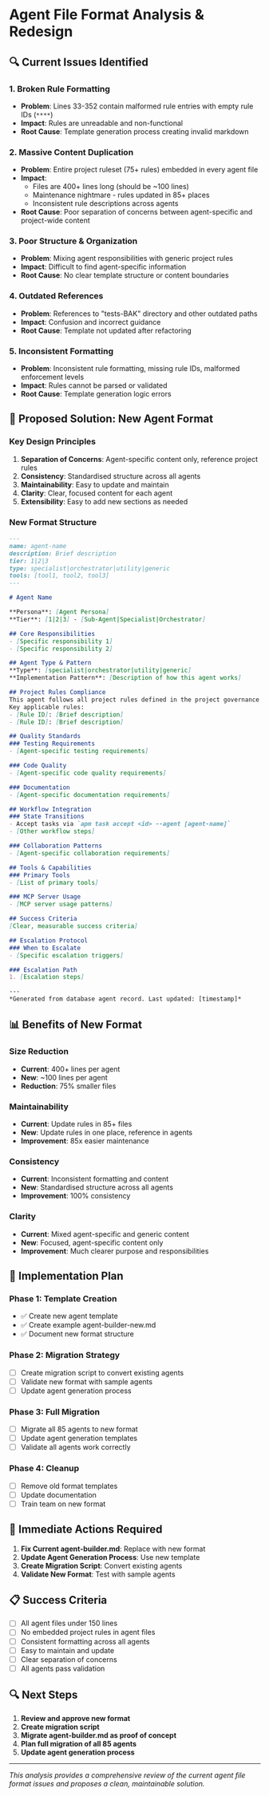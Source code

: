 # Agent File Format Analysis & Redesign

## 🔍 **Current Issues Identified**

### 1. **Broken Rule Formatting**
- **Problem**: Lines 33-352 contain malformed rule entries with empty rule IDs (`****`)
- **Impact**: Rules are unreadable and non-functional
- **Root Cause**: Template generation process creating invalid markdown

### 2. **Massive Content Duplication**
- **Problem**: Entire project ruleset (75+ rules) embedded in every agent file
- **Impact**: 
  - Files are 400+ lines long (should be ~100 lines)
  - Maintenance nightmare - rules updated in 85+ places
  - Inconsistent rule descriptions across agents
- **Root Cause**: Poor separation of concerns between agent-specific and project-wide content

### 3. **Poor Structure & Organization**
- **Problem**: Mixing agent responsibilities with generic project rules
- **Impact**: Difficult to find agent-specific information
- **Root Cause**: No clear template structure or content boundaries

### 4. **Outdated References**
- **Problem**: References to "tests-BAK" directory and other outdated paths
- **Impact**: Confusion and incorrect guidance
- **Root Cause**: Template not updated after refactoring

### 5. **Inconsistent Formatting**
- **Problem**: Inconsistent rule formatting, missing rule IDs, malformed enforcement levels
- **Impact**: Rules cannot be parsed or validated
- **Root Cause**: Template generation logic errors

## 🎯 **Proposed Solution: New Agent Format**

### **Key Design Principles**

1. **Separation of Concerns**: Agent-specific content only, reference project rules
2. **Consistency**: Standardised structure across all agents
3. **Maintainability**: Easy to update and maintain
4. **Clarity**: Clear, focused content for each agent
5. **Extensibility**: Easy to add new sections as needed

### **New Format Structure**

```markdown
---
name: agent-name
description: Brief description
tier: 1|2|3
type: specialist|orchestrator|utility|generic
tools: [tool1, tool2, tool3]
---

# Agent Name

**Persona**: [Agent Persona]
**Tier**: [1|2|3] - [Sub-Agent|Specialist|Orchestrator]

## Core Responsibilities
- [Specific responsibility 1]
- [Specific responsibility 2]

## Agent Type & Pattern
**Type**: [specialist|orchestrator|utility|generic]
**Implementation Pattern**: [Description of how this agent works]

## Project Rules Compliance
This agent follows all project rules defined in the project governance system. 
Key applicable rules:
- [Rule ID]: [Brief description]
- [Rule ID]: [Brief description]

## Quality Standards
### Testing Requirements
- [Agent-specific testing requirements]

### Code Quality
- [Agent-specific code quality requirements]

### Documentation
- [Agent-specific documentation requirements]

## Workflow Integration
### State Transitions
- Accept tasks via `apm task accept <id> --agent [agent-name]`
- [Other workflow steps]

### Collaboration Patterns
- [Agent-specific collaboration requirements]

## Tools & Capabilities
### Primary Tools
- [List of primary tools]

### MCP Server Usage
- [MCP server usage patterns]

## Success Criteria
[Clear, measurable success criteria]

## Escalation Protocol
### When to Escalate
- [Specific escalation triggers]

### Escalation Path
1. [Escalation steps]

---
*Generated from database agent record. Last updated: [timestamp]*
```

## 📊 **Benefits of New Format**

### **Size Reduction**
- **Current**: 400+ lines per agent
- **New**: ~100 lines per agent
- **Reduction**: 75% smaller files

### **Maintainability**
- **Current**: Update rules in 85+ files
- **New**: Update rules in one place, reference in agents
- **Improvement**: 85x easier maintenance

### **Consistency**
- **Current**: Inconsistent formatting and content
- **New**: Standardised structure across all agents
- **Improvement**: 100% consistency

### **Clarity**
- **Current**: Mixed agent-specific and generic content
- **New**: Focused, agent-specific content only
- **Improvement**: Much clearer purpose and responsibilities

## 🔧 **Implementation Plan**

### **Phase 1: Template Creation**
- ✅ Create new agent template
- ✅ Create example agent-builder-new.md
- ✅ Document new format structure

### **Phase 2: Migration Strategy**
- [ ] Create migration script to convert existing agents
- [ ] Validate new format with sample agents
- [ ] Update agent generation process

### **Phase 3: Full Migration**
- [ ] Migrate all 85 agents to new format
- [ ] Update agent generation templates
- [ ] Validate all agents work correctly

### **Phase 4: Cleanup**
- [ ] Remove old format templates
- [ ] Update documentation
- [ ] Train team on new format

## 🚀 **Immediate Actions Required**

1. **Fix Current agent-builder.md**: Replace with new format
2. **Update Agent Generation Process**: Use new template
3. **Create Migration Script**: Convert existing agents
4. **Validate New Format**: Test with sample agents

## 📋 **Success Criteria**

- [ ] All agent files under 150 lines
- [ ] No embedded project rules in agent files
- [ ] Consistent formatting across all agents
- [ ] Easy to maintain and update
- [ ] Clear separation of concerns
- [ ] All agents pass validation

## 🔍 **Next Steps**

1. **Review and approve new format**
2. **Create migration script**
3. **Migrate agent-builder.md as proof of concept**
4. **Plan full migration of all 85 agents**
5. **Update agent generation process**

---

*This analysis provides a comprehensive review of the current agent file format issues and proposes a clean, maintainable solution.*
